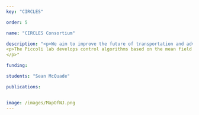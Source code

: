 ```yaml
---
key: "CIRCLES"

order: 5

name: "CIRCLES Consortium"

description: "<p>We aim to improve the future of transportation and advance the convergence of artificial intelligence, simulation, traffic engineering, and vehicle technology in the context of mixed human-autonomous traffic. – <a href="https://circles-consortium.github.io/about.html"> Circles Consortium </a>. </p>
<p>The Piccoli lab develops control algorithms based on the mean field limit of microscopic traffic models. This leads to models of ODEs and PDEs that are the basis for optimal control problems designed to minimize the energy usage.
</p>"

funding: 

students: "Sean McQuade"

publications:


image: /images/MapOfNJ.png
---
```

